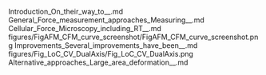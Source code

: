 Introduction_On_their_way_to__.md
General_Force_measurement_approaches_Measuring__.md
Cellular_Force_Microscopy_including_RT__.md
figures/FigAFM_CFM_curve_screenshot/FigAFM_CFM_curve_screenshot.png
Improvements_Several_improvements_have_been__.md
figures/Fig_LoC_CV_DualAxis/Fig_LoC_CV_DualAxis.png
Alternative_approaches_Large_area_deformation__.md
